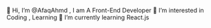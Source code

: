 👋 Hi, I’m @AfaqAhmd , I am A Front-End Developer
👀 I’m interested in Coding , Learning
🌱 I’m currently learning React.js
